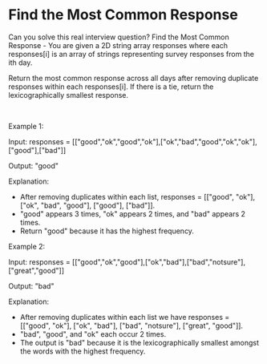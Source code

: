 # Find the Most Common Response

Can you solve this real interview question? Find the Most Common Response - You are given a 2D string array responses where each responses[i] is an array of strings representing survey responses from the ith day.

Return the most common response across all days after removing duplicate responses within each responses[i]. If there is a tie, return the lexicographically smallest response.

 

Example 1:

Input: responses = [["good","ok","good","ok"],["ok","bad","good","ok","ok"],["good"],["bad"]]

Output: "good"

Explanation:

 * After removing duplicates within each list, responses = [["good", "ok"], ["ok", "bad", "good"], ["good"], ["bad"]].
 * "good" appears 3 times, "ok" appears 2 times, and "bad" appears 2 times.
 * Return "good" because it has the highest frequency.

Example 2:

Input: responses = [["good","ok","good"],["ok","bad"],["bad","notsure"],["great","good"]]

Output: "bad"

Explanation:

 * After removing duplicates within each list we have responses = [["good", "ok"], ["ok", "bad"], ["bad", "notsure"], ["great", "good"]].
 * "bad", "good", and "ok" each occur 2 times.
 * The output is "bad" because it is the lexicographically smallest amongst the words with the highest frequency.